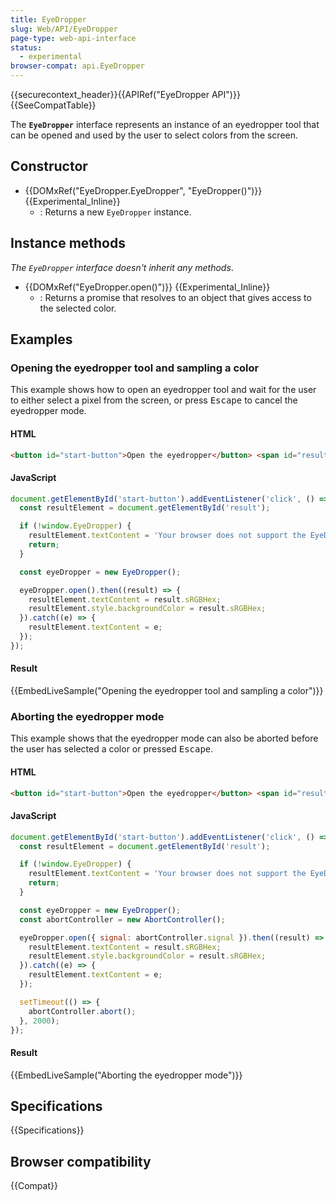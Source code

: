 ```yaml
---
title: EyeDropper
slug: Web/API/EyeDropper
page-type: web-api-interface
status:
  - experimental
browser-compat: api.EyeDropper
---
```


{{securecontext_header}}{{APIRef("EyeDropper API")}}{{SeeCompatTable}}

The **`EyeDropper`** interface represents an instance of an eyedropper tool that can be opened and used by the user to select colors from the screen.

## Constructor

- {{DOMxRef("EyeDropper.EyeDropper", "EyeDropper()")}} {{Experimental_Inline}}
  - : Returns a new `EyeDropper` instance.

## Instance methods

_The `EyeDropper` interface doesn't inherit any methods_.

- {{DOMxRef("EyeDropper.open()")}} {{Experimental_Inline}}
  - : Returns a promise that resolves to an object that gives access to the selected color.

## Examples

### Opening the eyedropper tool and sampling a color

This example shows how to open an eyedropper tool and wait for the user to either select a pixel from the screen, or press <kbd>Escape</kbd> to cancel the eyedropper mode.

#### HTML

```html
<button id="start-button">Open the eyedropper</button> <span id="result"></span>
```

#### JavaScript

```js
document.getElementById('start-button').addEventListener('click', () => {
  const resultElement = document.getElementById('result');

  if (!window.EyeDropper) {
    resultElement.textContent = 'Your browser does not support the EyeDropper API';
    return;
  }

  const eyeDropper = new EyeDropper();

  eyeDropper.open().then((result) => {
    resultElement.textContent = result.sRGBHex;
    resultElement.style.backgroundColor = result.sRGBHex;
  }).catch((e) => {
    resultElement.textContent = e;
  });
});
```

#### Result

{{EmbedLiveSample("Opening the eyedropper tool and sampling a color")}}

### Aborting the eyedropper mode

This example shows that the eyedropper mode can also be aborted before the user has selected a color or pressed <kbd>Escape</kbd>.

#### HTML

```html
<button id="start-button">Open the eyedropper</button> <span id="result"></span>
```

#### JavaScript

```js
document.getElementById('start-button').addEventListener('click', () => {
  const resultElement = document.getElementById('result');

  if (!window.EyeDropper) {
    resultElement.textContent = 'Your browser does not support the EyeDropper API';
    return;
  }

  const eyeDropper = new EyeDropper();
  const abortController = new AbortController();

  eyeDropper.open({ signal: abortController.signal }).then((result) => {
    resultElement.textContent = result.sRGBHex;
    resultElement.style.backgroundColor = result.sRGBHex;
  }).catch((e) => {
    resultElement.textContent = e;
  });

  setTimeout(() => {
    abortController.abort();
  }, 2000);
});
```

#### Result

{{EmbedLiveSample("Aborting the eyedropper mode")}}

## Specifications

{{Specifications}}

## Browser compatibility

{{Compat}}

